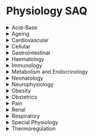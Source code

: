 # Physiology SAQ

<details><summary>Acid-Base</summary><p>
  
- [2007A11 Metabolic acidosis - physiological response](acid_base/2007A11_metabolic_acidosis_physiological_response.htm)
- [2008A11 Diabetic ketoacidosis](acid_base/2008A11_diabetic_ketoacidosis.htm)
- [2010B15 Buffering - haemoglobin](acid_base/2010B15_buffering_haemoglobin.htm)
- [2012A15 Acid-base homeostasis - role of the kidneys](acid_base/2012A15_acid_base_homeostasis_role_of_the_kidneys.htm)
- [2013C13 Acid-base homeostasis - effects of hypothermia](acid_base/2013C13_acid_base_homeostasis_effects_of_hypothermia.htm)
- [2019A07 Metabolic acidosis - in hypovolaemic shock](acid_base/2019A07_metabolic_acidosis_in_hypovolaemic_shock.htm)

</p></details>

<details><summary>Ageing</summary><p>
  
- [2008A01 Ageing - dosing of volatile anaesthetics](ageing_2008A01_dosing_of_volatile_anaesthetics.htm)
- [2008B15 Ageing - oxygen delivery during exercise](ageing_2008B15_ageing_oxygen_delivery_during_exercise.htm)
- [2014A12 Ageing - nervous system effects](ageing_2014A12_ageing_nervous_system_effects.htm)
- [2019A02 Ageing - cardiovascular effects](ageing_2019A02_ageing_cardiovascular_effects.htm)

</p></details>

<details><summary>Cardiovascular</summary><p>

- [2002A02 Action potentials - ventricular myocyte](cardiovascular/2002A02_action_potentials_ventricular_myocyte.htm)
- [2002A04 Pulmonary vascular resistance](cardiovascular/2002A04_pulmonary_vascular_resistance.htm)
- [2002B09 Pressure volume loop - left ventricle](cardiovascular/2002B09_pressure_volume_loop_left_ventricle.htm)
- [2003B09 Myocardial oxygen supply and demand - effect of tachycardia](cardiovascular/2003B09_myocardial_oxygen_supply_and_demand_effect_of_tachycardia.htm)
- [2004A10 Endothelium-derived vasoactive substances](cardiovascular/2004A10_endothelium_derived_vasoactive_substances.htm)
- [2004B10 Left atrial pressure](cardiovascular/2004B10_left_atrial_pressure.htm)
- [2007B16 ECG - PR interval](cardiovascular/2007B16_ecg_pr_interval.htm)
- [2008A09 Blood flow - skin vs kidneys vs carotid bodies](cardiovascular/2008A09_blood_flow_skin_vs_kidneys_vs_carotid_bodies.htm)
- [2008B14 Myocardial oxygen supply and demand - effect of aortic stenosis](cardiovascular/2008B14_myocardial_oxygen_supply_and_demand_effect_of_aortic_stenosis.htm)
- [2009A13 Preload - the Frank-Starling mechanism](cardiovascular/2009A13_preload_the_frank_starling_mechanism.htm)
- [2009B09 Post-op hypotension - causes](cardiovascular/2009B09_post_op_hypotension_causes.htm)
- [2010B10 Myocardial oxygen supply and demand - determinants of coronary blood flow](cardiovascular_2010B10_myocardial_oxygen_supply_and_demand_determinants_of_coronary_blood_flow.htm)
- [2011A10 Afterload](cardiovascular/2011A10_afterload.htm)
- [2012B11 Lymphatic circulation](cardiovascular/2012B11_lymphatic_circulation.htm)
- [2013A12 Neuraxial blockade - cardiovascular effects](cardiovascular/2013A12_neuraxial_blockade_cardiovascular_effects.htm)
- [2013C16 Isovolumic haemodilution](cardiovascular/2013C16_isovolumic_haemodilution.htm)
- [2015A06 Baroreceptors](cardiovascular/2015A06_baroreceptors.htm)
- [2015A14 Venous return - effect of general anaesthesia](cardiovascular/2015A14_venous_return_and_effect_of_general_anaesthesia.htm)
- [2015B09 Systemic circulation vs pulmonary circulation](cardiovascular/2015B09_systemic_circulation_pulmonary_circulation.htm)
- [2016B02 Action potentials - pacemaker cell vs ventricular myocyte](cardiovascular/2016B02_action_potentials_pacemaker_cells_vs_ventricular_myocyte.htm)
- [2017B03 Major blood loss - effect of general anaesthesia](cardiovascular/2017B03_major_blood_loss_effect_of_general_anaesthesia.htm)
- [2018A10 Myocardial oxygen supply and demand - left ventricule](cardiovascular/2018A10_myocardial_oxygen_supply_and_demand_left_ventricle.htm)
- [2018B09 Autonomic innervation of the heart](cardiovascular/2018B09_autonomic_innervation_of_the_heart.htm)
- [2019A01 Intermittent positive pressure ventilation - effect on cardiac output](cardiovascular/2019A01_intermittent_positive_pressure_ventilation_effect_on_cardiac_output.htm)

</p></details>

<details><summary>Cellular</summary><p>

- [2001A02 Skeletal muscle - length, load and tension](cellular/2001A02_skeletal_muscle_length_load_and_tension.htm)
- [2001B05 Cell signalling - voltage-gated ion channels](cellular/2001B05_cell_signalling_voltage_gated_ion_channels.htm)
- [2003B03 Cell signalling - GABA-ergic transmission](cellular/2003B03_cell_signalling_gaba_ergic_transmission.htm)
- [2003B15 Cell signalling - NMDA receptor](cellular/2003B15_cell_signalling_nmda_receptor.htm)
- [2004B15 Cell signalling - G proteins](cellular/2004B15_cell_signalling_g_proteins.htm)
- [2005A07 Cell signalling - noradrenergic transmission](cellular/2005A07_cell_signalling_noradrenergic_transmission.htm)
- [2005B14 Smooth muscle - excitation and contraction](cellular/2005B14_smooth_muscle_excitation_and_contraction.htm)
- [2006B13 Skeletal muscle - structure and function](cellular/2006B13_skeletal_muscle_structure_and_function.htm)
- [2009A12 Cell signalling - resting membrane potential](cellular/2009A12_cell_signalling_resting_membrane_potential.htm)
- [2010A16 Membrane transport](cellular/2010A16_membrane_transport)
- [2011A12 Skeletal muscle - single twitch vs tetanic contraction](cellular/2011A12_skeletal_muscle_single_twitch_vs_tetanic_contraction.htm)
- [2013A14 Mitochondrion - structure and function](cellular/2013A14_mitochondrion_structure_and_function.htm)
- [2018B15 Prostaglandins - effects on smooth muscle](cellular/2018B15_prostaglandins_effects_on_smooth_muscle.htm)

</p></details>

<details><summary>Gastrointestinal</summary><p>

- [2002B15 Regulation of gastric secretions](gastroenterology/2002B15_regulation_of_gastric_secretions.htm)
- [2003A10 Determinants of hepatic blood flow](gastroenterology/2003A10_determinants_of_hepatic_blood_flow.htm)
- [2011A03 Liver failure - kinetics and dynamics](gastroenterology/2011A03_liver_failure_kinetics_and_dynamics.htm)
- [2011A15 Functions of the gastric secretions](gastroenterology/2011A15_functions_of_the_gastric_secretions.htm)
- [2015A03 Functions of the liver](gastroenterology/2015A03_functions_of_the_liver.htm)
- [2015B12 Lower oesophageal sphincter](gastroenterology/2015B12_lower_oesophageal_sphincter.htm)
- [2017B10 Gastric emptying rate](gastroenterology/2017B10_gastric_emptying_rate.htm)

</p></details>

<details><summary>Haematology</summary><p>

- [2000B04 Blood transfusion - compatibility testing](haematology/2000B04_blood_transfusion_compatibility_testing.htm)
- [2001B07 Haemostasis - intrinsic vs extrinsic pathways](haematology/2001B07_haemostasis_intrinsic_vs_extrinsic_pathways.htm)
- [2004A11 2,3-DPG](haematology/2004A11_23DPG.htm)
- [2005B12 Plasma proteins](haematology/2005B12_plasma_proteins.htm)
- [2007A10 Haemostasis - endogenous anticoagulation mechanisms](haematology/2007A10_haemostasis_endogenous_anticoagulation_mechanisms.htm)
- [2009B12 Red cell production and function](haematology/2009B12_red_cell_production_and_function.htm)
- [2011B12 Myoglobin vs haemoglobin](haematology/2011B12_myoglobin_vs_haemoglobin.htm)
- [2013B06 Haemoglobin breakdown](haematology/2013B06_haemoglobin_breakdown.htm)
- [2014B13 Blood transfusion - storage lesion](haematology/2014B13_blood_transfusion_storage_lesion.htm)
- [2016B04 Blood transfusion - O negative red cells](haematology/2016B14_blood_transfusion_o_negative_red_cells.htm)
- [2018A15 Haemostasis - role of platelets](haematology/2018A15_haemostasis_role_of_platelets.htm)
- [2018B06 Blood transfusion - adverse effects](haematology/2018B06_blood_transfusion_adverse_effects.htm)

</p></details>

<details><summary>Immunology</summary><p>

- [2000B15 Latex allergy](immunology/2000B15_latex_allergy.htm)
- [2005A08 Anaphylaxis](immunology/2005A08_anaphylaxis.htm)
- [2009B15 Complement system](immunology/2009B15_complement_system.htm)
- [2013C10 Innate and acquired immunity](immunology/2013C10_innate_and_acquired_immunity.htm)

</p></details>

<details><summary>Metabolism and Endocrinology</summary><p>
  
- [2003A15 Thyroid hormones](metabolism_and_endocrinology/2003A15_thyroid_hormones.htm)
- [2006A13 Determinants of metabolic rate](metabolism_and_endocrinology/2006A13_determinants_of_metabolic_rate.htm)
- [2006B16 Effects of hypoglycaemia](metabolism_and_endocrinology/2006B16_effects_of_hypoglycaemia.htm)
- [2007A16 Parenteral nutrition](metabolism_and_endocrinology/2007A16_parenteral_nutrition.htm)
- [2008B10 Sepsis](metabolism_and_endocrinology/2008B10_sepsis.htm)
- [2009A15 Lactate metabolism](metabolism_and_endocrinology/2009A15_lactate_metabolism.htm)
- [2009B11 Insulin - effect on fat metabolism](metabolism_and_endocrinology/2009B11_insulin_effect_on_fat_metabolism.htm)
- [2010B07 Oxygen toxicity](metabolism_and_endocrinology/2010B07_oxygen_toxicity.htm)
- [2014A14 Fasting - 6 hours vs 24 hours](metabolism_and_endocrinology/2014A14_fasting_6_hours_vs_24_hours.htm)
- [2017A14 Aldosterone and cortisol](metabolism_and_endocrinology/2017A14_aldosterone_and_cortisol.htm)
- [2018B12 Glucose homeostasis](metabolism_and_endocrinology/2018B12_glucose_homeostasis.htm)

</p></details>

<details><summary>Neonatology</summary><p>

- [2008B05 Neonate - pharmacokinetics](neonatology/2008B05_neonate_pharmacokinetics.htm)
- [2010B13 Neonate - cardiovascular changes at birth](neonatology/2010B13_neonate_cardiovascular_changes_at_birth.htm)
- [2013A11 Neonate - respiratory physiology](neonatology/2013A11_neonate_respiratory_physiology.htm)

</p></details>

<details><summary>Neurophysiology</summary><p>

- [2000B06 Determinants of intra-ocular pressure](neurophysiology/2000B06_determinants_of_intra_ocular_pressure.htm)
- [2003A12 Cerebral blood flow autoregulation - during posture change](neurophysiology/2003A12_cerebral_blood_flow_autoregulation.htm)
- [2009A09 Determinants of intracranial pressure](neurophysiology/2009A09_determinants_of_intracranial_pressure.htm)
- [2009B14 Cerebral effects of hypercapnoea](neurophysiology/2009B14_cns_effects_of_hypercapnoea.htm)
- [2015B10 Cerebral effects of hypocapnoea](neurophysiology/2015B10_cns_effects_of)hypocapnoea.htm)
- [2016B06 Determinants of spinal cord perfusion](neurophysiology/2016B06_determinants_of_spinal_cord_perfusion.htm)
- [2019A05 Cerebral effects of prolonged GA in the Trendelenburg position](neurophysiology/2019A05_cns_effects_of_prolonged_ga_in_trendelenburg_position.htm)

</p></details>

<details><summary>Obesity</summary><p>

- [2009B04 Obesity - pharmacokinetics](obesity/2009B04_obesity_pharmacokinetics.htm)
- [2015B05 Obesity - effect on rate of onset of inhalational anaesthetics](obesity/2015B05_obesity_effect_on_rate_of_onset_of_inhalational_anaesthetics.htm)
- [2017B06 Obesity - respiratory effects](obesity/2017B06_obesity_respiratory_effect.htm)
- [2018A02 Obesity - cardiovascular effects](obesity/2018A02_obesity_cardiovascular_effects.htm)

</p></details>

<details><summary>Obstetrics</summary><p>

- [2015B11 Placental gas exchange](obstetrics/2015B11_placental_gas_exchange.htm)
- [2016B13 Pregnancy - effects on wash-in of volatile anaesthetics](obstetrics/2016B13_pregnancy_effects_on_wash_in_of_volatile_anaesthetics.htm)
- [2018B05 Pregnancy - cardiovascular effects](obstetrics/2018B05_pregnancy_cardiovascular_effects.htm)
- [2019A03 Pregnancy - respiratory effects](obstetrics/2019A03_pregnancy_respiratory_effects.htm)

</p></details>

<details><summary>Pain</summary><p>

- [2014B05 Nociceptive pathways - drug modulation](pain/2014B05_nociceptive_pathways_drug_modulation.htm)
- [2016A13 Chronic pain - aetiology and prevention](pain/2016A13_chronic_pain_aetiology_and_prevention.htm)
- [2017B01 Nociceptive pathways - in labour](pain/2017B01_nociceptive_pathways_in_labour.htm)

</p></details>

<details><summary>Renal</summary><p>

- [1999A04 Renal glucose handling](renal/renal_glucose_handling.htm)
- [1999A08 Plasma oncotic pressure](renal/plasma_oncotic_pressure.htm)
- [2001A07 Total body water homeostasis](renal/2001A07_total_body_water_homeostasis.htm)
- [2004B12 Renin-angiotensin system](renal/2004B12_renin_angiotensin_system.htm)
- [2004B16 Interstitial oedema](renal/2004B16_interstitial_oedema.htm)
- [2005B10 Glomerular filtration](renal/2005B10_glomerular_filtration.htm)
- [2006B11 Hormonal regulation of tubular reabsorption](renal/2006B11_hormonal_regulation_of_tubular_reabsorption.htm)
- [2007A12 Peritoneal dialysis](renal/2007A12_peritoneal_dialysis.htm)
- [2008A15 Medullary concentrating gradient](renal/2008A15_medullary_concentrating_gradient.htm)
- [2009A11 Extracellular fluid volume](renal/2009A11_extracellular_fluid_volume.htm)
- [2009B13 Causes of oliguria in hypovolaemic shock](renal/2009B13_causes_of_oliguria_in_hypovolaemic_shock.htm)
- [2010A11 Renal dysfunction - effects on plasma and urine](renal/2010A11_renal_dysfunction_effects_on_plasma_and_urine.htm)
- [2011A11 Functions of the loop of Henle](renal/2011A11_functions_of_the_loop_of_henle.htm)
- [2011B15 Causes of oliguria intra-operatively](renal/2011B15_causes_of_oliguria_intra_operatively.htm)
- [2012B10 Role of the kidney in potassium homeostasis](renal/2012B10_role_of_the_kidney_in_potassium_homeostasis.htm)
- [2013B05 Renal regulation of total body water](renal/2013B05_renal_regulation_of_total_body_water.htm)
- [2017A13 Mechanism of urine concentration](renal/2017A13_mechanism_of_urine_concentration.htm)
- [2018A09 Determinants of renal blood flow](renal/2018A09_determinants_of_renal_blood_flow.htm)
- [2018B08 Functions of the kidney](renal/2018B08_functions_of_the_kidney.htm)

</p></details>

<details><summary>Respiratory</summary><p>

- [2003B11 etCO2 vs PaCO2](respiratory/2003B11_etco2_vs_paco2.htm)
- [2003B12 Diffusion limitation vs perfusion limitation of gas exchange](respiratory/2003B12_diffusion_limitation_vs_perfusion_limitation_of_gas_exchange.htm)
- [2003B13 Airway resistance](respiratory/2003B13_airway_resistance.htm)
- [2004B09 Carbon dioxide production and transport](respiratory/2004B09_carbon_dioxide_production_and_transport.htm)
- [2005A12 Determinants of PaCO2](respiratory/2005A12_determinants_of_paco2.htm)
- [2005A13 Non-respiratory functions of the lungs](respiratory/2005A13_non_respiratory_functions_of_the_lungs.htm)
- [2005B09 West's zones of the lungs](respiratory/2005B09_wests_zones_of_the_lungs.htm)
- [2005B16 Functions residual capacity under anaesthesia](respiratory/2005B16_functional_residual_capacity_under_anaesthesia.htm)
- [2006A10 Factors increasing respiratory rate](respiratory/2006A10_factors_increasing_respiratory_rate.htm)
- [2007A09 Venous admixture](respiratory/2007A09_venous_admixture.htm)
- [2008B13 Alveolar time constants](respiratory/2008B13_alveolar_time_constants.htm)
- [2010A09 Mixed venous saturation](respiratory/2010A09_mixed_venous_saturation.htm)
- [2010B09 Respiratory system compliance](respiratory/2010B09_respiratory_system_compliance.htm)
- [2010B12 Muscles involved in ventilation](respiratory/2010B12_muscles_involved_in_ventilation.htm)
- [2011A13 Work of breathing](respiratory/2011A13_work_of_breathing.htm)
- [2012B12 Causes of post-op hypoxaemia](respiratory/2012B12_causes_of_post_op_hypoxaemia.htm)
- [2013C09 Cough reflex](respiratory/2013C09_cough_reflex.htm)
- [2014A04 Rapid sequence induction - prevention of hypoxaemia](respiratory/2014A04_rapid_sequence_induction_prevention_of_hypoxaemia.htm)
- [2015A02 Carbon dioxide homeostasis](respiratory/2015A02_carbon_dioxide_homeostasis.htm)
- [2015A09 Functional residual capacity](respiratory/2015A09_functional_residual_capacity.htm)
- [2015B03 Thoracic anaesthesia](respiratory/2015B03_thoracic_anaesthesia.htm)
- [2016B01 Positive end-expiratory pressure](respiratory/2016B01_positive_end_expiratory_pressure.htm)
- [2018A11 Response to hypoxaemia - awake and anaesthetised](respiratory/2018A11_response_to_hypoxaemia_awake_and_anaesthetised.htm)
- [2018A13 Lung compliance](respiratory/2018A13_lung_compliance.htm)
- [2018B02 Oxygen delivery](respiratory/2018B02_oxygen_delivery.htm)
- [2019A04 CO2 carriage in blood](respiratory/2019A04_co2_carriage_in_blood.htm)

</p></details>

<details><summary>Special Physiology</summary><p>
  
- [2006A09 Cardiovascular response to exercise](special_physiology/2006A09_cardiovascular_response_to_exercise.htm)
- [2009A16 High altitude physiology](special_physiology/2009A16_high_altitude_physiology.htm)

</p></details>

<details><summary>Thermoregulation</summary><p>

- [2001A05 Thermoregulation - role of the skin](thermoregulation/2001A05_thermoregulation_role_of_the_skin.htm)
- [2008A10 Thermoneutral zone](thermoregulation/2008A10_thermoneutral_zone.htm)
- [2015A15 Thermoregulation - effect of anaesthesia](thermoregulation/2015A15_thermoregulation_effect_of_anaesthesia.htm)
- [2018A14 Mechanisms of heat transfer](thermoregulation/2018A14_mechanisms_of_heat_transfer.htm)

</p></details>

